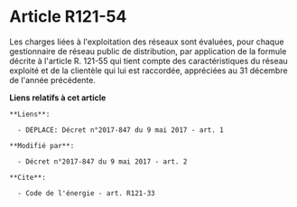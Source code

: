 # Article R121-54

Les charges liées à l'exploitation des réseaux sont évaluées, pour chaque gestionnaire de réseau public de distribution, par
application de la formule décrite à l'article R. 121-55 qui tient compte des caractéristiques du réseau exploité et de la
clientèle qui lui est raccordée, appréciées au 31 décembre de l'année précédente.

**Liens relatifs à cet article**

	**Liens**:

	  - DEPLACE: Décret n°2017-847 du 9 mai 2017 - art. 1

	**Modifié par**:

	  - Décret n°2017-847 du 9 mai 2017 - art. 2

	**Cite**:

	  - Code de l'énergie - art. R121-33

